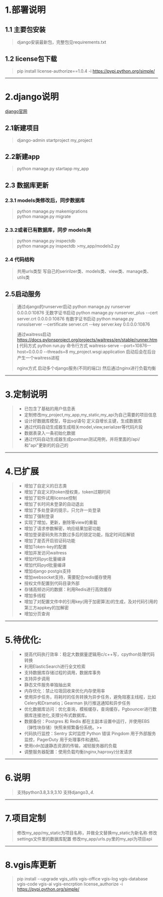

# 1.部署说明
## 1.1 主要包安装
>django安装最新包，完整包见requirements.txt
## 1.2 license包下载
>pip install license-authorize==1.0.4 -i https://pypi.python.org/simple/

---
# 2.django说明
[django官网](https://www.djangoproject.com/)
## 2.1新建项目 
>django-admin startproject my_project

## 2.2新建app 

>python manage.py startapp my_app


## 2.3 数据库更新
### 2.3.1 models类修改后，同步数据库
>python manage.py makemigrations<br>
>python manage.py migrate

### 2.3.2或者已有数据库，同步 models类
>python manage.py inspectdb<br>
>python manage.py inspectdb >my_app/models2.py

### 2.4 代码结构
> 共用urls类型
> 写自己的seririlzer类、models类、view类、manage类、utils类
> 

## 2.5启动服务 
> 通过django的runserver启动
> python manage.py runserver 0.0.0.0:10876  无数字证书启动
> python manage.py runserver_plus --cert server.crt 0.0.0.0:10876  有数字证书启动
> python manage.py runsslserver --certificate server.crt --key server.key 0.0.0.0:10876
> 
> 通过waitress启动
> https://docs.pylonsproject.org/projects/waitress/en/stable/runner.html
> 代码方式
> python run.py
> 命令行方式
> waitress-serve --port=10876--host=0.0.0.0 --threads=8 my_project.wsgi:application
> 启动后会在后台产生一个waitress进程
> 
> nginx方式
> 启动多个django服务(不同的端口)
> 然后通过nginx进行负载均衡
---

# 3.定制说明

>* 已包含了基础的用户信息表<br>
>* 定制修改my_project,my_app,my_static,my_api为自己需要的项目信息
>* 设计好数据库模型，导出sql语句 定义自增长主键，生成数据库
>* 通过代码自动生成器生成相关model,view,serializer等代码片段
>* 数据表录入一条初始化数据
>* 通过代码自动生成器生成postman测试用例，并将里面的/api/和"api"更新的的自己的

---
# 4.已扩展
>* 增加了自定义的日志类<br>
>* 增加了自定义的token授权类，token过期时间<br>
>* 增加了软件试用license控制<br>
>* 增加了长时间未登录的自动退出
>* 增加了多处登录的提示，只允许一处登录
>* 增加了强制登录
>* 实现了增加，更新，删除等view的重载
>* 增加了请求参数解密，响应结果加密功能
>* 增加登录密码失败次数过多后的锁定功能，指定时间后解锁
>* 增加了是否开启验证码功能
>* 增加Token-key的配置
>* 增加并发访问waitress
>* 增加代码pyc批量编译
>* 增加代码pyd批量编译
>* 增加django postgis支持
>* 增加websocket支持，需要配合redis缓存使用
>* 授权文件配置到代码目录外部
>* 存储高频访问的数据：利用Redis进行高效缓存
>* 增加多线程
>* 增加了对配置文件中的引用key(用于加密算法)的生成，及对代码引用的第三方appkey的加解密
>* 增加分页查询

---
# 5.待优化:
>+ 提高代码执行效率：稳定大数据量逻辑用c/c++写，cpython处理代码转换 
>+ 利用ElasticSearch进行全文检索
>+ 支持数据库存储过程的调用，数据库事务
>+ 支持异步调用
>+ 静态文件服务单独抽出来
>+ 内存优化：禁止垃圾回收来优化内存使用率
>+ 使用异步任务，将耗时的任务转换为异步任务，避免阻塞主线程，比如Celery和Dramatiq；Gearman 执行推送通知和异步任务
>+ 优化数据库访问：优化查询，模板缓存，查询缓存，Pgbouncer进行数据库连接池化,支撑分布式数据库。
>+ 数据备份：Postgres 和 Redis 都在主副本设置中运行，并使用EBS（弹性块存储）快照来频繁备份系统。>+ 
>+ 代码执行监控：Sentry 实时监控 Python 错误 Pingdom 用于外部服务监控，PagerDuty 用于处理事件和通知。
>+ 使用cdn加速静态资源的传输，减轻服务器的负载
>+ 调整服务器配置：使用负载均衡(nginx,haproxy)分发请求


---
# 6.说明
> 支持python3.8,3.9,3.10
> 支持django3.*,4.*
 
---
# 7.项目定制
> 修改my_app/my_static为项目名称，并做全文替换my_static为新名称
> 修改settings文件里的数据库配置
> 修改my_app/urls.py里的my_api为项目api

---
# 8.vgis库更新
> pip install --upgrade vgis_utils vgis-office vgis-log vgis-database vgis-code vgis-ai vgis-encrption license_authorize -i https://pypi.python.org/simple/


